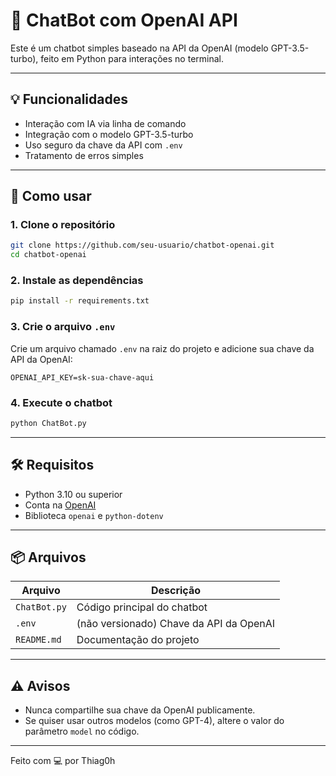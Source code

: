 
# 🤖 ChatBot com OpenAI API

Este é um chatbot simples baseado na API da OpenAI (modelo GPT-3.5-turbo), feito em Python para interações no terminal.

---

## 💡 Funcionalidades

- Interação com IA via linha de comando
- Integração com o modelo GPT-3.5-turbo
- Uso seguro da chave da API com `.env`
- Tratamento de erros simples

---

## 🚀 Como usar

### 1. Clone o repositório

```bash
git clone https://github.com/seu-usuario/chatbot-openai.git
cd chatbot-openai
```

### 2. Instale as dependências

```bash
pip install -r requirements.txt
```

### 3. Crie o arquivo `.env`

Crie um arquivo chamado `.env` na raiz do projeto e adicione sua chave da API da OpenAI:

```
OPENAI_API_KEY=sk-sua-chave-aqui
```

### 4. Execute o chatbot

```bash
python ChatBot.py
```

---

## 🛠 Requisitos

- Python 3.10 ou superior
- Conta na [OpenAI](https://platform.openai.com/)
- Biblioteca `openai` e `python-dotenv`

---

## 📦 Arquivos

| Arquivo       | Descrição                                       |
|---------------|-------------------------------------------------|
| `ChatBot.py`  | Código principal do chatbot                     |
| `.env`        | (não versionado) Chave da API da OpenAI         |                    
| `README.md`   | Documentação do projeto                         |

---

## ⚠️ Avisos

- Nunca compartilhe sua chave da OpenAI publicamente.
- Se quiser usar outros modelos (como GPT-4), altere o valor do parâmetro `model` no código.

---

Feito com 💻 por Thiag0h
